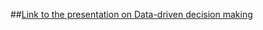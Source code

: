 
##[Link to the presentation on Data-driven decision making](https://www.canva.com/design/DAFe92tDAl0/UlJ_xl1A-nwpTHs8uxQiUw/view?utm_content=DAFe92tDAl0&utm_campaign=designshare&utm_medium=link&utm_source=publishsharelink)